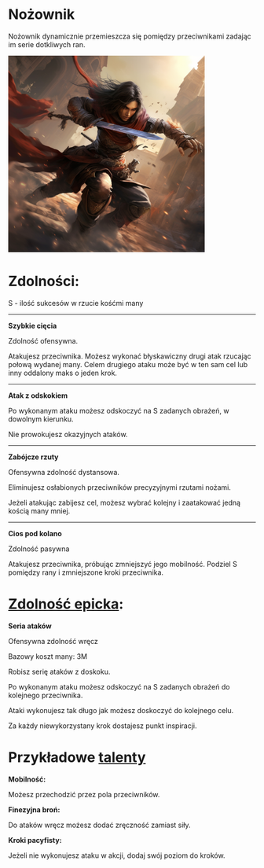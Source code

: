 # Nożownik

Nożownik dynamicznie przemieszcza się pomiędzy przeciwnikami zadając im serie dotkliwych ran.

<img src="imgs/nozownik.png" width="400">

# Zdolności:

S - ilość sukcesów w rzucie kośćmi many

___

**Szybkie cięcia**

Zdolność ofensywna.

Atakujesz przeciwnika. Możesz wykonać błyskawiczny drugi atak rzucając połową wydanej many. Celem drugiego ataku może być w ten sam cel lub inny oddalony maks o jeden krok.
___
**Atak z odskokiem**

Po wykonanym ataku możesz odskoczyć na S zadanych obrażeń, w dowolnym kierunku.

Nie prowokujesz okazyjnych ataków.
___
**Zabójcze rzuty**

Ofensywna zdolność dystansowa.

Eliminujesz osłabionych przeciwników precyzyjnymi rzutami nożami.

Jeżeli atakując zabijesz cel, możesz wybrać kolejny i zaatakować jedną kością many mniej.
___
**Cios pod kolano**

Zdolność pasywna

Atakujesz przeciwnika, próbując zmniejszyć jego mobilność.
Podziel S pomiędzy rany i zmniejszone kroki przeciwnika.
# [Zdolność epicka](/docs/zdolnosc-epicka.md):

**Seria ataków**

Ofensywna zdolność wręcz

Bazowy koszt many: 3M

Robisz serię ataków z doskoku.

Po wykonanym ataku możesz odskoczyć na S zadanych obrażeń do kolejnego przeciwnika.

Ataki wykonujesz tak długo jak możesz doskoczyć do kolejnego celu.

Za każdy niewykorzystany krok dostajesz punkt inspiracji.

# Przykładowe [talenty](/docs/talent.md)

**Mobilność:**

Możesz przechodzić przez pola przeciwników.

**Finezyjna broń:**

Do ataków wręcz możesz dodać zręczność zamiast siły.

**Kroki pacyfisty:**

Jeżeli nie wykonujesz ataku w akcji, dodaj swój poziom do kroków.
